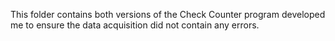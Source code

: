 This folder contains both versions of the Check Counter program developed me to ensure the data acquisition did not contain any errors. 
